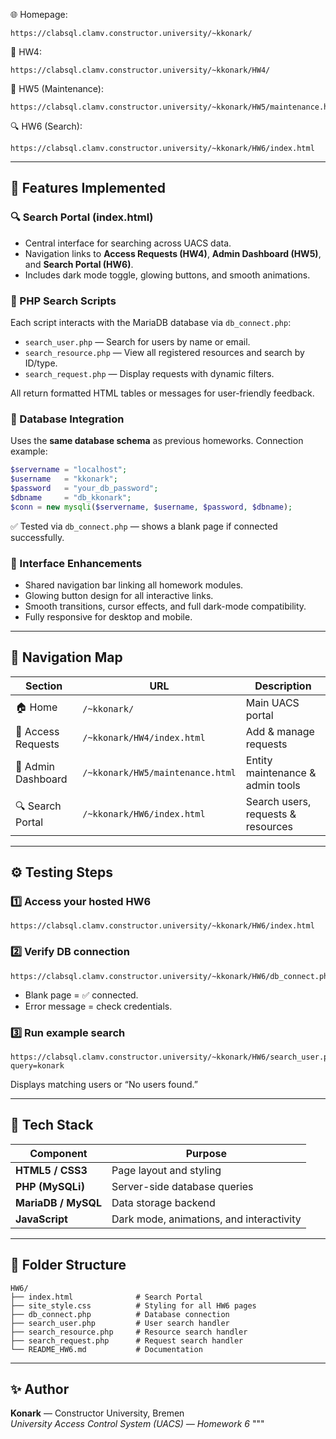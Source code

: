 
🌐 Homepage:
```
https://clabsql.clamv.constructor.university/~kkonark/￼
```

📘 HW4:
```
https://clabsql.clamv.constructor.university/~kkonark/HW4/
```

🧰 HW5 (Maintenance):
```
https://clabsql.clamv.constructor.university/~kkonark/HW5/maintenance.html
```

🔍 HW6 (Search):
```
https://clabsql.clamv.constructor.university/~kkonark/HW6/index.html￼
```
---

## 🧩 Features Implemented

### 🔍 Search Portal (index.html)
- Central interface for searching across UACS data.  
- Navigation links to **Access Requests (HW4)**, **Admin Dashboard (HW5)**, and **Search Portal (HW6)**.  
- Includes dark mode toggle, glowing buttons, and smooth animations.

### 🧾 PHP Search Scripts
Each script interacts with the MariaDB database via `db_connect.php`:
- `search_user.php` — Search for users by name or email.  
- `search_resource.php` — View all registered resources and search by ID/type.  
- `search_request.php` — Display requests with dynamic filters.

All return formatted HTML tables or messages for user-friendly feedback.

### 🔐 Database Integration
Uses the **same database schema** as previous homeworks. Connection example:
```php
$servername = "localhost";
$username   = "kkonark";
$password   = "your_db_password";
$dbname     = "db_kkonark";
$conn = new mysqli($servername, $username, $password, $dbname);
```
✅ Tested via `db_connect.php` — shows a blank page if connected successfully.

### 🎨 Interface Enhancements
- Shared navigation bar linking all homework modules.  
- Glowing button design for all interactive links.  
- Smooth transitions, cursor effects, and full dark-mode compatibility.  
- Fully responsive for desktop and mobile.

---

## 🧭 Navigation Map

| Section | URL | Description |
|----------|-----|-------------|
| 🏠 Home | `/~kkonark/` | Main UACS portal |
| 📄 Access Requests | `/~kkonark/HW4/index.html` | Add & manage requests |
| 🧰 Admin Dashboard | `/~kkonark/HW5/maintenance.html` | Entity maintenance & admin tools |
| 🔍 Search Portal | `/~kkonark/HW6/index.html` | Search users, requests & resources |

---

## ⚙️ Testing Steps

### 1️⃣ Access your hosted HW6
```
https://clabsql.clamv.constructor.university/~kkonark/HW6/index.html
```

### 2️⃣ Verify DB connection
```
https://clabsql.clamv.constructor.university/~kkonark/HW6/db_connect.php
```
- Blank page = ✅ connected.  
- Error message = check credentials.

### 3️⃣ Run example search
```
https://clabsql.clamv.constructor.university/~kkonark/HW6/search_user.php?query=konark
```
Displays matching users or “No users found.”

---

## 🧠 Tech Stack

| Component | Purpose |
|------------|----------|
| **HTML5 / CSS3** | Page layout and styling |
| **PHP (MySQLi)** | Server-side database queries |
| **MariaDB / MySQL** | Data storage backend |
| **JavaScript** | Dark mode, animations, and interactivity |

---

## 🧾 Folder Structure

```
HW6/
├── index.html              # Search Portal
├── site_style.css          # Styling for all HW6 pages
├── db_connect.php          # Database connection
├── search_user.php         # User search handler
├── search_resource.php     # Resource search handler
├── search_request.php      # Request search handler
└── README_HW6.md           # Documentation
```

---

## ✨ Author
**Konark** — Constructor University, Bremen  
_University Access Control System (UACS) — Homework 6_
"""
